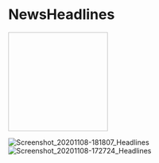 # NewsHeadlines
<img scr="https://user-images.githubusercontent.com/47169164/98495077-3d0d8d80-21f3-11eb-9ea8-ff8323b2c26a.jpg" width="200" height="200"/>


![Screenshot_20201108-181807_Headlines](https://user-images.githubusercontent.com/47169164/98495079-3da62400-21f3-11eb-8b5a-a1db5f2dfdb3.jpg)
![Screenshot_20201108-172724_Headlines](https://user-images.githubusercontent.com/47169164/98495082-3da62400-21f3-11eb-9b83-4a951f407cdc.jpg)
